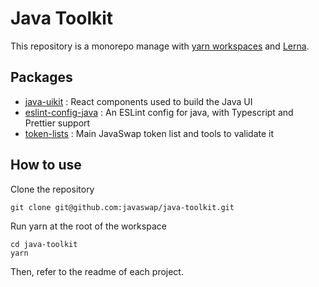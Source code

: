 # Java Toolkit

This repository is a monorepo manage with [yarn workspaces](https://classic.yarnpkg.com/en/docs/workspaces/) and [Lerna](https://lerna.js.org/). 

## Packages

- [java-uikit](https://github.com/javaswapdevelopmentdevelopment/java-toolkit/tree/master/packages/java-uikit) : React components used to build the Java UI
- [eslint-config-java](https://github.com/javaswapdevelopmentdevelopment/java-toolkit/tree/master/packages/eslint-config-java) : An ESLint config for java, with Typescript and Prettier support
- [token-lists](https://github.com/javaswapdevelopmentdevelopment/java-toolkit/tree/master/packages/token-lists) : Main JavaSwap token list and tools to validate it

## How to use

Clone the repository 

```
git clone git@github.com:javaswap/java-toolkit.git
```

Run yarn at the root of the workspace

```
cd java-toolkit
yarn
```

Then, refer to the readme of each project.
